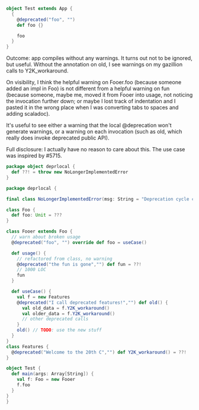 ```scala
object Test extends App {
  {
    @deprecated("foo", "")
    def foo {}

    foo
  }
}
```

Outcome: app compiles without any warnings.
It turns out not to be ignored, but useful.  Without the annotation on old, I see warnings on my gazillion calls to Y2K_workaround.

On visibility,  I think the helpful warning on Fooer.foo (because someone added an impl in Foo) is not different from a helpful warning on fun (because someone, maybe me, moved it from Fooer into usage, not noticing the invocation further down; or maybe I lost track of indentation and I pasted it in the wrong place when I was converting tabs to spaces and adding scaladoc).

It's useful to see either a warning that the local @deprecation won't generate warnings, or a warning on each invocation (such as old, which really does invoke deprecated public API).

Full disclosure: I actually have no reason to care about this. The use case was inspired by #5715.

```scala
package object deprlocal {
  def ??! = throw new NoLongerImplementedError
}

package deprlocal {

final class NoLongerImplementedError(msg: String = "Deprecation cycle complete") extends Error(msg)

class Foo {
  def foo: Unit = ???
}

class Fooer extends Foo {
  // warn about broken usage
  @deprecated("foo", "") override def foo = useCase()

  def usage() {
    // refactored from class, no warning
    @deprecated("the fun is gone","") def fun = ??!
    // 1000 LOC
    fun
  }

  def useCase() {
    val f = new Features
    @deprecated("I call deprecated features!","") def old() {
      val old_data = f.Y2K_workaround()
      val older_data = f.Y2K_workaround()
      // other deprecated calls
    }
    old() // TODO: use the new stuff
  }
}
class Features {
  @deprecated("Welcome to the 20th C","") def Y2K_workaround() = ??!
}

object Test {
  def main(args: Array[String]) {
    val f: Foo = new Fooer
    f.foo
  }
}
}
```
